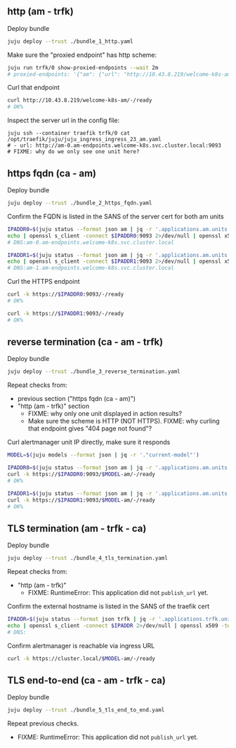 ## http (am - trfk)
Deploy bundle

```bash
juju deploy --trust ./bundle_1_http.yaml
```

Make sure the "proxied endpoint" has http scheme:

```bash
juju run trfk/0 show-proxied-endpoints --wait 2m
# proxied-endpoints: '{"am": {"url": "http://10.43.8.219/welcome-k8s-am"}}'
```

Curl that endpoint

```bash
curl http://10.43.8.219/welcome-k8s-am/-/ready
# OK%
```

Inspect the server url in the config file:
```shell
juju ssh --container traefik trfk/0 cat /opt/traefik/juju/juju_ingress_ingress_23_am.yaml
# - url: http://am-0.am-endpoints.welcome-k8s.svc.cluster.local:9093
# FIXME: why do we only see one unit here?
```

## https fqdn (ca - am)
Deploy bundle

```bash
juju deploy --trust ./bundle_2_https_fqdn.yaml
```

Confirm the FQDN is listed in the SANS of the server cert for both am units
```bash
IPADDR0=$(juju status --format json am | jq -r '.applications.am.units."am/0".address')
echo | openssl s_client -connect $IPADDR0:9093 2>/dev/null | openssl x509 -text | grep DNS
# DNS:am-0.am-endpoints.welcome-k8s.svc.cluster.local

IPADDR1=$(juju status --format json am | jq -r '.applications.am.units."am/1".address')
echo | openssl s_client -connect $IPADDR1:9093 2>/dev/null | openssl x509 -text | grep DNS
# DNS:am-1.am-endpoints.welcome-k8s.svc.cluster.local
```

Curl the HTTPS endpoint

```bash
curl -k https://$IPADDR0:9093/-/ready
# OK%

curl -k https://$IPADDR1:9093/-/ready
# OK%
```

## reverse termination (ca - am - trfk)
Deploy bundle

```bash
juju deploy --trust ./bundle_3_reverse_termination.yaml
```

Repeat checks from:
- previous section ("https fqdn (ca - am)")
- "http (am - trfk)" section
  - FIXME: why only one unit displayed in action results?
  - Make sure the scheme is HTTP (NOT HTTPS).
    FIXME: why curling that endpoint gives "404 page not found"?


Curl alertmanager unit IP directly, make sure it responds

```bash
MODEL=$(juju models --format json | jq -r '."current-model"')

IPADDR0=$(juju status --format json am | jq -r '.applications.am.units."am/0".address')
curl -k https://$IPADDR0:9093/$MODEL-am/-/ready
# OK%

IPADDR1=$(juju status --format json am | jq -r '.applications.am.units."am/1".address')
curl -k https://$IPADDR1:9093/$MODEL-am/-/ready
# OK%
```


## TLS termination (am - trfk - ca)
Deploy bundle

```bash
juju deploy --trust ./bundle_4_tls_termination.yaml
```

Repeat checks from:
- "http (am - trfk)"
  - FIXME: RuntimeError: This application did not `publish_url` yet.


Confirm the external hostname is listed in the SANS of the traefik cert
```bash
IPADDR=$(juju status --format json trfk | jq -r '.applications.trfk.units."trfk/0".address')
echo | openssl s_client -connect $IPADDR 2>/dev/null | openssl x509 -text | grep DNS
# DNS:
```

Confirm alertmanager is reachable via ingress URL
```bash
curl -k https://cluster.local/$MODEL-am/-/ready
```


## TLS end-to-end (ca - am - trfk - ca)
Deploy bundle

```bash
juju deploy --trust ./bundle_5_tls_end_to_end.yaml
```

Repeat previous checks.
- FIXME: RuntimeError: This application did not `publish_url` yet.
